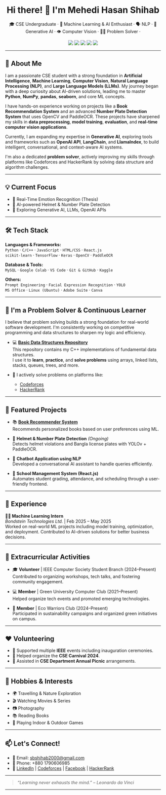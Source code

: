 <h1 align="center">Hi there! 👋 I'm Mehedi Hasan Shihab</h1>

<p align="center">
🎓 CSE Undergraduate · 🤖 Machine Learning & AI Enthusiast ·   🗣️ NLP · 🎨 Generative AI · 👁️ Computer Vision · 👨‍💻 Problem Solver ·
</p>

<p align="center">
  <a href="https://www.linkedin.com/in/shihab24"><img src="https://img.shields.io/badge/LinkedIn-blue?style=flat&logo=linkedin" /></a>
  <a href="mailto:sbshihab2000@gmail.com"><img src="https://img.shields.io/badge/Email-sbshihab2000@gmail.com-red?style=flat&logo=gmail" /></a>
  <a href="https://codeforces.com/profile/SbShihab"><img src="https://img.shields.io/badge/Codeforces-orange?style=flat&logo=codeforces" /></a>
  <a href="https://www.facebook.com/mh.shihab.370"><img src="https://img.shields.io/badge/Facebook-blue?style=flat&logo=facebook" /></a>
  <a href="https://www.hackerrank.com/sbshihab2000"><img src="https://img.shields.io/badge/HackerRank-2EC866?style=flat&logo=hackerrank&logoColor=white" /></a>
</p>

---

## 🚀 About Me

I am a passionate CSE student with a strong foundation in **Artificial Intelligence**, **Machine Learning**, **Computer Vision**, **Natural Language Processing (NLP)**, and **Large Language Models (LLMs)**. My journey began with a deep curiosity about AI-driven solutions, leading me to master **Python**, **NumPy**, **pandas**, **seaborn**, and core ML concepts.

I have hands-on experience working on projects like a **Book Recommendation System** and an advanced **Number Plate Detection System** that uses OpenCV and PaddleOCR. These projects have sharpened my skills in **data preprocessing**, **model training**, **evaluation**, and **real-time computer vision applications**.

Currently, I am expanding my expertise in **Generative AI**, exploring tools and frameworks such as **OpenAI API**, **LangChain**, and **LlamaIndex**, to build intelligent, conversational, and context-aware AI systems.

I'm also a dedicated **problem solver**, actively improving my skills through platforms like Codeforces and HackerRank by solving data structure and algorithm challenges.



---

## 💡 Current Focus
- 🎯 Real-Time Emotion Recognition (Thesis)
- 🧩 AI-powered Helmet & Number Plate Detection
- 🤖 Exploring Generative AI, LLMs, OpenAI APIs

---

## 🛠️ Tech Stack

**Languages & Frameworks:**  
`Python` · `C/C++` · `JavaScript` · `HTML/CSS` · `React.js`  
`scikit-learn` · `TensorFlow` · `Keras` · `OpenCV` · `PaddleOCR`

**Database & Tools:**  
`MySQL` · `Google Colab` · `VS Code` · `Git & GitHub` · `Kaggle`  

**Others:**  
`Prompt Engineering` · `Facial Expression Recognition` · `YOLO`  
`MS Office` · `Linux (Ubuntu)` · `Adobe Suite` · `Canva`  

---

## 📘 I'm a Problem Solver & Continuous Learner

I believe that problem solving builds a strong foundation for real-world software development. I'm consistently working on competitive programming and data structures to sharpen my logic and efficiency.

- 💻 [**Basic Data Structures Repository**](https://github.com/sbshihab24/Basic-Data-Structures)  
  This repository contains my C++ implementations of fundamental data structures.  
  I use it to **learn**, **practice**, and **solve problems** using arrays, linked lists, stacks, queues, trees, and more.

- 🧠 I actively solve problems on platforms like:
  - [Codeforces](https://codeforces.com/profile/SbShihab)
  - [HackerRank](https://www.hackerrank.com/sbshihab2000)

---

## 📂 Featured Projects

- 📚 [**Book Recommender System**](https://github.com/sbshihab24/Book-Recommender-System)  
  Recommends personalized books based on user preferences using ML.

- 🛵 **Helmet & Number Plate Detection** *(Ongoing)*  
  Detects helmet violations and Bangla license plates with YOLOv + PaddleOCR.

- 💬 **Chatbot Application using NLP**  
  Developed a conversational AI assistant to handle queries efficiently.

- 🏫 **School Management System (React.js)**  
  Automates student grading, attendance, and scheduling through a user-friendly frontend.

---

## 💼 Experience

**👨‍💻 Machine Learning Intern**  
*Bondstein Technologies Ltd.* | Feb 2025 – May 2025  
Worked on real-world ML projects including model training, optimization, and deployment. Contributed to AI-driven solutions for better business decisions.

---

## 🌱 Extracurricular Activities

- 🎓 **Volunteer** | IEEE Computer Society Student Branch (2024–Present)  
  Contributed to organizing workshops, tech talks, and fostering community engagement.

- 💻 **Member** | Green University Computer Club (2021–Present)  
  Helped organize tech events and promoted emerging technologies.

- 🌿 **Member** | Eco Warriors Club (2024–Present)  
  Participated in sustainability campaigns and organized green initiatives on campus.

---

## ❤️ Volunteering

- 🔧 Supported multiple **IEEE** events including inauguration ceremonies.
- 🎉 Helped organize the **CSE Carnival 2024**.
- 📸 Assisted in **CSE Department Annual Picnic** arrangements.

---

## 🎯 Hobbies & Interests

- 🌍 Travelling & Nature Exploration  
- 🎬 Watching Movies & Series  
- 📷 Photography  
- 📚 Reading Books  
- 🏏 Playing Indoor & Outdoor Games  

---

## 📫 Let's Connect!

- 📧 Email: sbshihab2000@gmail.com  
- 📱 Phone: +880 1790606985  
- 🔗 [LinkedIn](https://www.linkedin.com/in/shihab24) | [Codeforces](https://codeforces.com/profile/SbShihab) | [Facebook](https://www.facebook.com/mh.shihab.370) | [HackerRank](https://www.hackerrank.com/sbshihab2000)

---

> _“Learning never exhausts the mind.” – Leonardo da Vinci_

---

